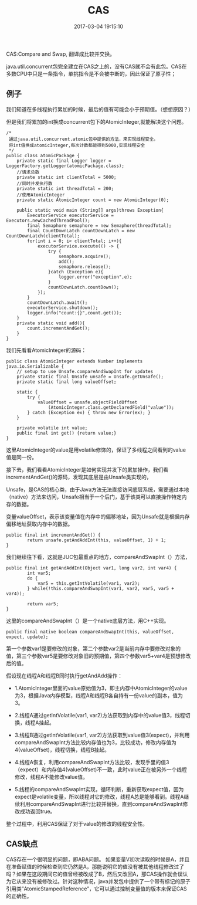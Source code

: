 ﻿---
layout: post
title:    CAS
date:   2017-03-04 19:15:10
categories:  Java
tags:  Java基础
keywords: 
description: 
---

CAS:Compare and Swap, 翻译成比较并交换。

java.util.concurrent包完全建立在CAS之上的，没有CAS就不会有此包。CAS在多数CPU中只是一条指令，单挑指令是不会被中断的，因此保证了原子性；

## 例子
我们知道在多线程执行累加的时候，最后的值有可能会小于预期值。（想想原因？）

但是我们将累加的int换成concurrent包下的AtomicInteger,就能解决这个问题。
```
/*
 通过java.util.concurrent.atomic包中提供的方法，来实现线程安全。
 将int值换成atomicInteger,每次计数都能得到5000,实现线程安全
 */
public class atomicPackage {
    private static final Logger logger = LoggerFactory.getLogger(atomicPackage.class);
    //请求总数
    private static int clientTotal = 5000;
    //同时并发执行数
    private static int threadTotal = 200;
    //使用AtomicInteger
    private static AtomicInteger count = new AtomicInteger(0);

    public static void main (String[] args)throws Exception{
        ExecutorService executorService = Executors.newCachedThreadPool();
        final Semaphore semaphore = new Semaphore(threadTotal);
        final CountDownLatch countDownLatch = new CountDownLatch(clientTotal);
        for(int i = 0; i< clientTotal; i++){
            executorService.execute(() -> {
                try {
                    semaphore.acquire();
                    add();
                    semaphore.release();
                }catch (Exception e){
                    logger.error("exception",e);
                }
                countDownLatch.countDown();
            });
        }
        countDownLatch.await();
        executorService.shutdown();
        logger.info("count:{}",count.get());
    }
    private static void add(){
        count.incrementAndGet();
    }
}
```
我们先看看AtomicInteger的源码：
```
public class AtomicInteger extends Number implements java.io.Serializable {
    // setup to use Unsafe.compareAndSwapInt for updates
    private static final Unsafe unsafe = Unsafe.getUnsafe();
    private static final long valueOffset;

    static {
        try {
            valueOffset = unsafe.objectFieldOffset
                (AtomicInteger.class.getDeclaredField("value"));
        } catch (Exception ex) { throw new Error(ex); }
    }

    private volatile int value;
    public final int get() {return value;}
}
```
这里AtomicInteger的value是用volatile修饰的，保证了多线程之间看到的value值是同一份。

接下去，我们看看AtomicInteger是如何实现并发下的累加操作，我们看incrementAndGet()的源码，发现其底层是由Unsafe类实现的，

Unsafe，是CAS的核心类，由于Java方法无法直接访问底层系统，需要通过本地（native）方法来访问，Unsafe相当于一个后门，基于该类可以直接操作特定内存的数据。

变量valueOffset，表示该变量值在内存中的偏移地址，因为Unsafe就是根据内存偏移地址获取内存中的数据。

```
public final int incrementAndGet() {
        return unsafe.getAndAddInt(this, valueOffset, 1) + 1;
}
```
我们继续往下看，这就是JUC包最重点的地方，compareAndSwapInt（）方法，
```
public final int getAndAddInt(Object var1, long var2, int var4) {
        int var5;
        do {
            var5 = this.getIntVolatile(var1, var2); 
        } while(!this.compareAndSwapInt(var1, var2, var5, var5 + var4));

        return var5;
}
``` 
这里的compareAndSwapInt（）是一个native底层方法，用C++实现。
``` 
public final native boolean compareAndSwapInt(this, valueOffset, expect, update);
``` 
第一个参数var1是要修改的对象，第二个参数var2是当前内存中要修改对象的值，第三个参数var5是要修改对象旧的预期值，第四个参数var5+var4是预想修改后的值。

假设现在线程A和线程B同时执行getAndAdd操作：

* 1.AtomicInteger里面的value原始值为3，即主内存中AtomicInteger的value为3，根据Java内存模型，线程A和线程B各自持有一份value的副本，值为3。

* 2.线程A通过getIntVolatile(var1, var2)方法获取到内存中的value值3，线程切换，线程A挂起。

* 3.线程B通过getIntVolatile(var1, var2)方法获取到value值3(expect)，并利用compareAndSwapInt方法比较内存值也为3，比较成功，修改内存值为4(valueOffset)，线程切换，线程B挂起。

* 4.线程A恢复，利用compareAndSwapInt方法比较，发现手里的值3（expect）和内存值4(valueOffset)不一致，此时value正在被另外一个线程修改，线程A不能修改value值。

* 5.线程的compareAndSwapInt实现，循环判断，重新获取expect值，因为expect是volatile变量，所以线程对它的修改，线程A总是能够看到。线程A继续利用compareAndSwapInt进行比较并替换，直到compareAndSwapInt修改成功返回true。

整个过程中，利用CAS保证了对于value的修改的线程安全性。

## CAS缺点

CAS存在一个很明显的问题，即ABA问题。
如果变量V初次读取的时候是A，并且在准备赋值的时候检查到它仍然是A，那能说明它的值没有被其他线程修改过了吗？如果在这段期间它的值曾经被改成了B，然后又改回A，那CAS操作就会误认为它从来没有被修改过。针对这种情况，java并发包中提供了一个带有标记的原子引用类”AtomicStampedReference”，它可以通过控制变量值的版本来保证CAS的正确性。